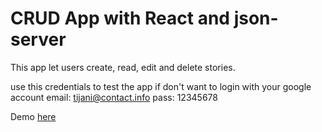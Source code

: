 # CRUD App with React and json-server  

This app let users create, read, edit and delete stories.

use this credentials to test the app if don't want to login with your google account
email: tijani@contact.info
pass: 12345678

Demo [here](https://github.com/facebook/create-react-app)
